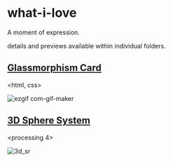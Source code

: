 # what-i-love

A moment of expression.

details and previews available within individual folders.

## [Glassmorphism Card](https://github.com/mattverse/what-i-love/tree/main/glassmorphism-card-hover)
<html, css>

![ezgif com-gif-maker](https://user-images.githubusercontent.com/45252226/116805587-78fe2b80-ab62-11eb-8776-a0ac7d0099b1.gif)

## [3D Sphere System](https://github.com/mattverse/what-i-love/tree/main/sphere-sytem)
<processing 4>

![3d_sr](https://user-images.githubusercontent.com/45252226/165346693-cd37f060-5c13-445a-b921-1dc750bef1f8.gif)
